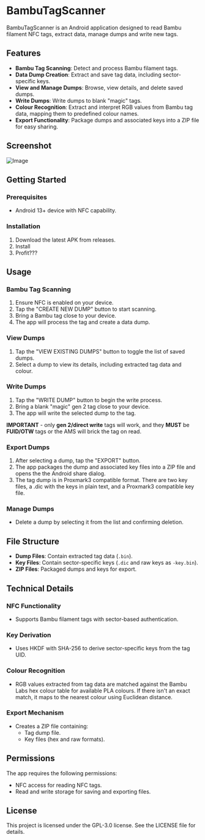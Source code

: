 # BambuTagScanner

BambuTagScanner is an Android application designed to read Bambu filament NFC tags, extract data, manage dumps and write new tags.

## Features

- **Bambu Tag Scanning**: Detect and process Bambu filament tags.
- **Data Dump Creation**: Extract and save tag data, including sector-specific keys.
- **View and Manage Dumps**: Browse, view details, and delete saved dumps.
- **Write Dumps**: Write dumps to blank "magic" tags.
- **Colour Recognition**: Extract and interpret RGB values from Bambu tag data, mapping them to predefined colour names.
- **Export Functionality**: Package dumps and associated keys into a ZIP file for easy sharing.

## Screenshot

![Image](https://github.com/user-attachments/assets/bdd6cbb2-a61b-43b1-a5e4-948905d99dd5)

## Getting Started

### Prerequisites

- Android 13+ device with NFC capability.

### Installation

1. Download the latest APK from releases.
2. Install
3. Profit???

## Usage

### Bambu Tag Scanning
1. Ensure NFC is enabled on your device.
2. Tap the "CREATE NEW DUMP" button to start scanning.
3. Bring a Bambu tag close to your device.
4. The app will process the tag and create a data dump.

### View Dumps
1. Tap the "VIEW EXISTING DUMPS" button to toggle the list of saved dumps.
2. Select a dump to view its details, including extracted tag data and colour.

### Write Dumps
1. Tap the "WRITE DUMP" button to begin the write process.
2. Bring a blank "magic" gen 2 tag close to your device.
3. The app will write the selected dump to the tag.

**IMPORTANT** - only **gen 2/direct write** tags will work, and they **MUST** be **FUID/OTW** tags or the AMS will brick the tag on read.

### Export Dumps
1. After selecting a dump, tap the "EXPORT" button.
2. The app packages the dump and associated key files into a ZIP file and opens the the Android share dialog.
3. The tag dump is in Proxmark3 compatible format. There are two key files, a .dic with the keys in plain text, and a Proxmark3 compatible key file.

### Manage Dumps
- Delete a dump by selecting it from the list and confirming deletion.

## File Structure

- **Dump Files**: Contain extracted tag data (`.bin`).
- **Key Files**: Contain sector-specific keys (`.dic` and raw keys as `-key.bin`).
- **ZIP Files**: Packaged dumps and keys for export.

## Technical Details

### NFC Functionality
- Supports Bambu filament tags with sector-based authentication.

### Key Derivation
- Uses HKDF with SHA-256 to derive sector-specific keys from the tag UID.

### Colour Recognition
- RGB values extracted from tag data are matched against the Bambu Labs hex colour table for available PLA colours. If there isn't an exact match, it maps to the nearest colour using Euclidean distance.

### Export Mechanism
- Creates a ZIP file containing:
  - Tag dump file.
  - Key files (hex and raw formats).

## Permissions

The app requires the following permissions:

- NFC access for reading NFC tags.
- Read and write storage for saving and exporting files.

## License

This project is licensed under the GPL-3.0 license. See the LICENSE file for details.

